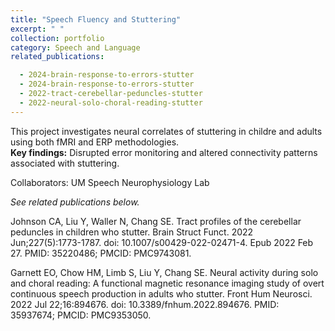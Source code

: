 ```yaml
---
title: "Speech Fluency and Stuttering"
excerpt: " "
collection: portfolio
category: Speech and Language
related_publications:

  - 2024-brain-response-to-errors-stutter
  - 2024-brain-response-to-errors-stutter
  - 2022-tract-cerebellar-peduncles-stutter
  - 2022-neural-solo-choral-reading-stutter
---
```


This project investigates neural correlates of stuttering in childre and adults using both fMRI and ERP methodologies.  
**Key findings:** Disrupted error monitoring and altered connectivity patterns associated with stuttering.

Collaborators: UM Speech Neurophysiology Lab

*See related publications below.*

Johnson CA, Liu Y, Waller N, Chang SE. Tract profiles of the cerebellar peduncles in children who stutter. Brain Struct Funct. 2022 Jun;227(5):1773-1787. doi: 10.1007/s00429-022-02471-4. Epub 2022 Feb 27. PMID: 35220486; PMCID: PMC9743081.

Garnett EO, Chow HM, Limb S, Liu Y, Chang SE. Neural activity during solo and choral reading: A functional magnetic resonance imaging study of overt continuous speech production in adults who stutter. Front Hum Neurosci. 2022 Jul 22;16:894676. doi: 10.3389/fnhum.2022.894676. PMID: 35937674; PMCID: PMC9353050.
